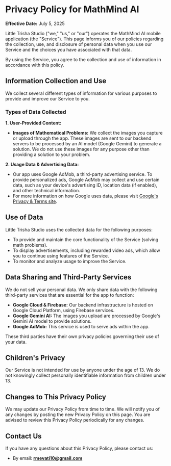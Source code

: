 # Privacy Policy for MathMind AI

**Effective Date:** July 5, 2025

Little Trisha Studio ("we," "us," or "our") operates the MathMind AI mobile application (the "Service"). This page informs you of our policies regarding the collection, use, and disclosure of personal data when you use our Service and the choices you have associated with that data.

By using the Service, you agree to the collection and use of information in accordance with this policy.

## Information Collection and Use

We collect several different types of information for various purposes to provide and improve our Service to you.

### Types of Data Collected

**1. User-Provided Content:**
*   **Images of Mathematical Problems:** We collect the images you capture or upload through the app. These images are sent to our backend servers to be processed by an AI model (Google Gemini) to generate a solution. We do not use these images for any purpose other than providing a solution to your problem.

**2. Usage Data & Advertising Data:**
*   Our app uses Google AdMob, a third-party advertising service. To provide personalized ads, Google AdMob may collect and use certain data, such as your device's advertising ID, location data (if enabled), and other technical information.
*   For more information on how Google uses data, please visit [Google's Privacy & Terms site](https://policies.google.com/technologies/ads).

## Use of Data

Little Trisha Studio uses the collected data for the following purposes:
*   To provide and maintain the core functionality of the Service (solving math problems).
*   To display advertisements, including rewarded video ads, which allow you to continue using features of the Service.
*   To monitor and analyze usage to improve the Service.

## Data Sharing and Third-Party Services

We do not sell your personal data. We only share data with the following third-party services that are essential for the app to function:

*   **Google Cloud & Firebase:** Our backend infrastructure is hosted on Google Cloud Platform, using Firebase services.
*   **Google Gemini AI:** The images you upload are processed by Google's Gemini AI model to provide solutions.
*   **Google AdMob:** This service is used to serve ads within the app.

These third parties have their own privacy policies governing their use of your data.

## Children's Privacy

Our Service is not intended for use by anyone under the age of 13. We do not knowingly collect personally identifiable information from children under 13.

## Changes to This Privacy Policy

We may update our Privacy Policy from time to time. We will notify you of any changes by posting the new Privacy Policy on this page. You are advised to review this Privacy Policy periodically for any changes.

## Contact Us

If you have any questions about this Privacy Policy, please contact us:
*   By email: **rmevati10@gmail.com**
